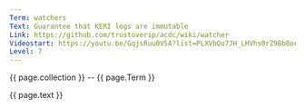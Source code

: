 ```yaml
---
Term: watchers
Text: Guarantee that KERI logs are immutable
Link: https://github.com/trustoverip/acdc/wiki/watcher
Videostart: https://youtu.be/GqjsRuu0V5A?list=PLXVbQu7JH_LHVhs0rZ9Bb8ocyKlPljkaG&t=02m44s
Level: 7
---
```


{{ page.collection }} -- {{ page.Term }}

   {{ page.text }}

